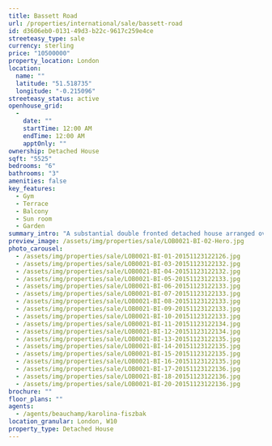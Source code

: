 ```yaml
---
title: Bassett Road
url: /properties/international/sale/bassett-road
id: d3606eb0-0131-49d3-b22c-9617c259e4ce
streeteasy_type: sale
currency: sterling
price: "10500000"
property_location: London
location:
  name: ""
  latitude: "51.518735"
  longitude: "-0.215096"
streeteasy_status: active
openhouse_grid:
  - 
    date: ""
    startTime: 12:00 AM
    endTime: 12:00 AM
    apptOnly: ""
ownership: Detached House
sqft: "5525"
bedrooms: "6"
bathrooms: "3"
amenities: false
key_features:
  - Gym
  - Terrace
  - Balcony
  - Sun room
  - Garden
summary_intro: "A substantial double fronted detached house arranged over five floors retaining a wealth of period features. There is a superb artist's studio at the rear, added by the original owner, Dr Mort, for his two daughters who were painters. Dr Mort himself is said to have been physician to Queen Mary. There is also a large studio in the garden added more recently. Bassett Road was originally a private road, with a gate at each end, developed by The St Quintin Estate in the 1860's-70's for commuters using the Metropolitan Line extension opened in 1864. Whilst the property is in excellent order, the room sizes and features are all much as they would originally have been. The property passed from the daughters of Dr Mort to their maid and has only changed hands twice since then. Bassett Road is situated off Ladbroke Grove and is close to all local amenities and transport facilities. Accommodation - Entrance hall, drawing room, dining room, ground floor kitchen, lower ground floor kitchen, master bedroom suite including a dressing room, 5 further bedrooms, library/artists studio, 2 guest bathrooms and 2 cloakrooms. Amenities include a gym, summer house/artist's studio, plant room, vault, balcony, terrace and garden."
preview_image: /assets/img/properties/sale/LOB0021-BI-02-Hero.jpg
photo_carousel:
  - /assets/img/properties/sale/LOB0021-BI-01-20151123122126.jpg
  - /assets/img/properties/sale/LOB0021-BI-03-20151123122132.jpg
  - /assets/img/properties/sale/LOB0021-BI-04-20151123122132.jpg
  - /assets/img/properties/sale/LOB0021-BI-05-20151123122133.jpg
  - /assets/img/properties/sale/LOB0021-BI-06-20151123122133.jpg
  - /assets/img/properties/sale/LOB0021-BI-07-20151123122133.jpg
  - /assets/img/properties/sale/LOB0021-BI-08-20151123122133.jpg
  - /assets/img/properties/sale/LOB0021-BI-09-20151123122133.jpg
  - /assets/img/properties/sale/LOB0021-BI-10-20151123122133.jpg
  - /assets/img/properties/sale/LOB0021-BI-11-20151123122134.jpg
  - /assets/img/properties/sale/LOB0021-BI-12-20151123122134.jpg
  - /assets/img/properties/sale/LOB0021-BI-13-20151123122135.jpg
  - /assets/img/properties/sale/LOB0021-BI-14-20151123122135.jpg
  - /assets/img/properties/sale/LOB0021-BI-15-20151123122135.jpg
  - /assets/img/properties/sale/LOB0021-BI-16-20151123122135.jpg
  - /assets/img/properties/sale/LOB0021-BI-17-20151123122136.jpg
  - /assets/img/properties/sale/LOB0021-BI-18-20151123122136.jpg
  - /assets/img/properties/sale/LOB0021-BI-20-20151123122136.jpg
brochure: ""
floor_plans: ""
agents:
  - /agents/beauchamp/karolina-fiszbak
location_granular: London, W10
property_type: Detached House
---
```

